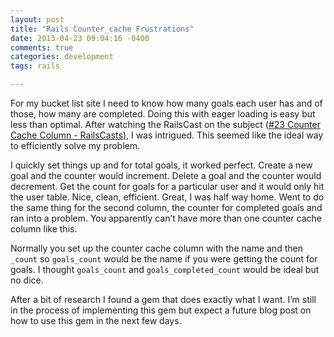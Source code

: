 ```yaml
---
layout: post
title: "Rails Counter_cache Frustrations"
date: 2013-04-23 09:04:16 -0400
comments: true
categories: development
tags: rails

---
```

For my bucket list site I need to know how many goals each user has and of those, how many are completed. Doing this with eager loading is easy but less than optimal. After watching the RailsCast on the subject ([#23 Counter Cache Column - RailsCasts](http://railscasts.com/episodes/23-counter-cache-column)), I was intrigued. This seemed like the ideal way to efficiently solve my problem.

I quickly set things up and for total goals, it worked perfect. Create a new goal and the counter would increment. Delete a goal and the counter would decrement. Get the count for goals for a particular user and it would only hit the user table. Nice, clean, efficient. Great, I was half way home. Went to do the same thing for the second column, the counter for completed goals and ran into a problem. You apparently can’t have more than one counter cache column like this.

Normally you set up the counter cache column with the name and then ```_count``` so ```goals_count``` would be the name if you were getting the count for goals. I thought ```goals_count``` and ```goals_completed_count``` would be ideal but no dice.

After a bit of research I found a gem that does exactly what I want. I’m still in the process of implementing this gem but expect a future blog post on how to use this gem in the next few days.